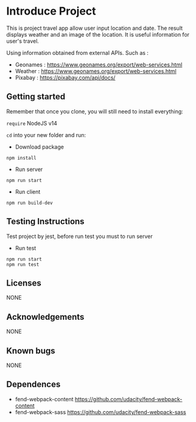 # Introduce Project

This is project travel app allow user input location and date. The result displays weather and an image of the location. It is useful information for user's travel.

Using information obtained from external APIs.
Such as :

- Geonames : https://www.geonames.org/export/web-services.html
- Weather : https://www.geonames.org/export/web-services.html
- Pixabay : https://pixabay.com/api/docs/

## Getting started

Remember that once you clone, you will still need to install everything:

`require` NodeJS v14

`cd` into your new folder and run:

- Download package

```
npm install
```

- Run server

```
npm run start
```

- Run client

```
npm run build-dev
```

## Testing Instructions

Test project by jest, before run test you must to run server

-  Run test

```
npm run start
npm run test
```

## Licenses

NONE

## Acknowledgements

NONE

## Known bugs

NONE

## Dependences

- fend-webpack-content
  https://github.com/udacity/fend-webpack-content
- fend-webpack-sass
  https://github.com/udacity/fend-webpack-sass
